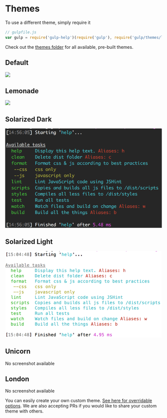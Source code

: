 # Themes

To use a different theme, simply require it

```js
// gulpfile.js
var gulp = require('gulp-help')(require('gulp'), require('gulp/themes/lemonade'));
```

Check out the [themes folder](../themes) for all available, pre-built themes.

## Default
![](../screenshot.png)  

## Lemonade
![](screenshots/lemonade.png)  

## Solarized Dark
![](screenshots/solarized_dark.png)  

## Solarized Light
![](screenshots/solarized_light.png)  

## Unicorn
No screenshot available  

## London
No screenshot available  

You can easily create your own custom theme. [See here for overridable options](../index.js#L4).
We are also accepting PRs if you would like to share your custom theme with others.
